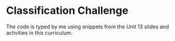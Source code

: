 # Classification Challenge
The code is typed by me using snippets from the Unit 13 slides and activities in this curriculum.